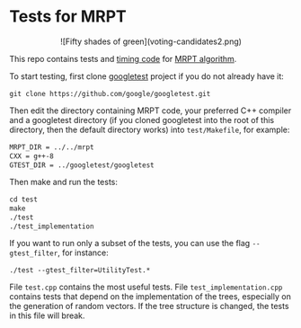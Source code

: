 # Tests for MRPT
<center>
![Fifty shades of green](voting-candidates2.png)

</center>


This repo contains tests and [timing code](timing/README.md) for [MRPT algorithm](https://github.com/teemupitkanen/mrpt).

To start testing, first clone [googletest](https://github.com/google/googletest.git) project if you do not already have it:
```
git clone https://github.com/google/googletest.git
```
Then edit the directory containing MRPT code, your preferred C++ compiler and a googletest directory (if you cloned googletest into the root of this directory, then the default directory works) into `test/Makefile`, for example:
```
MRPT_DIR = ../../mrpt
CXX = g++-8
GTEST_DIR = ../googletest/googletest
```

Then make and run the tests:
```
cd test
make
./test
./test_implementation
```

If you want to run only a subset of the tests, you can use the flag `--gtest_filter`, for instance:
```
./test --gtest_filter=UtilityTest.*
```
File `test.cpp` contains the most useful tests. File `test_implementation.cpp` contains tests that depend on the implementation of the trees, especially on the generation of random vectors. If the tree structure is changed, the tests in this file will break.
